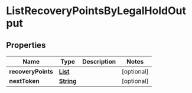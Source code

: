 

# ListRecoveryPointsByLegalHoldOutput


## Properties

| Name | Type | Description | Notes |
|------------ | ------------- | ------------- | -------------|
|**recoveryPoints** | [**List**](List.md) |  |  [optional] |
|**nextToken** | [**String**](String.md) |  |  [optional] |



